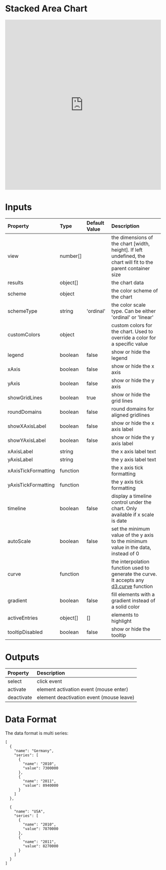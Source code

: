 # Stacked Area Chart

<iframe width="100%" height="550" frameborder="0" src="https://embed.plnkr.co/qQXu19QRUhPtIQoGd8ru?show=preview">
</iframe>

# Inputs

Property            | Type     | Default Value | Description
:------------------ | :------- | :------------ | :-------------------------------------------------------------------------------------------------------------------------------
view                | number[] |               | the dimensions of the chart [width, height]. If left undefined, the chart will fit to the parent container size
results             | object[] |               | the chart data
scheme              | object   |               | the color scheme of the chart
schemeType          | string   | 'ordinal'     | the color scale type. Can be either 'ordinal' or 'linear'
customColors        | object   |               | custom colors for the chart. Used to override a color for a specific value
legend              | boolean  | false         | show or hide the legend
xAxis               | boolean  | false         | show or hide the x axis
yAxis               | boolean  | false         | show or hide the y axis
showGridLines       | boolean  | true          | show or hide the grid lines
roundDomains        | boolean  | false         | round domains for aligned gridlines
showXAxisLabel      | boolean  | false         | show or hide the x axis label
showYAxisLabel      | boolean  | false         | show or hide the y axis label
xAxisLabel          | string   |               | the x axis label text
yAxisLabel          | string   |               | the y axis label text
xAxisTickFormatting | function |               | the x axis tick formatting
yAxisTickFormatting | function |               | the y axis tick formatting
timeline            | boolean  | false         | display a timeline control under the chart. Only available if x scale is date
autoScale           | boolean  | false         | set the minimum value of the y axis to the minimum value in the data, instead of 0
curve               | function |               | the interpolation function used to generate the curve. It accepts any [d3.curve](https://github.com/d3/d3-shape#curves) function
gradient            | boolean  | false         | fill elements with a gradient instead of a solid color
activeEntries       | object[] | []            | elements to highlight
tooltipDisabled     | boolean  | false         | show or hide the tooltip

# Outputs

Property   | Description
:--------- | :---------------------------------------
select     | click event
activate   | element activation event (mouse enter)
deactivate | element deactivation event (mouse leave)

# Data Format

The data format is multi series:

```
[
  {
    "name": "Germany",
    "series": [
      {
        "name": "2010",
        "value": 7300000
      },
      {
        "name": "2011",
        "value": 8940000
      }
    ]
  },

  {
    "name": "USA",
    "series": [
      {
        "name": "2010",
        "value": 7870000
      },
      {
        "name": "2011",
        "value": 8270000
      }
    ]
  }
]
```
